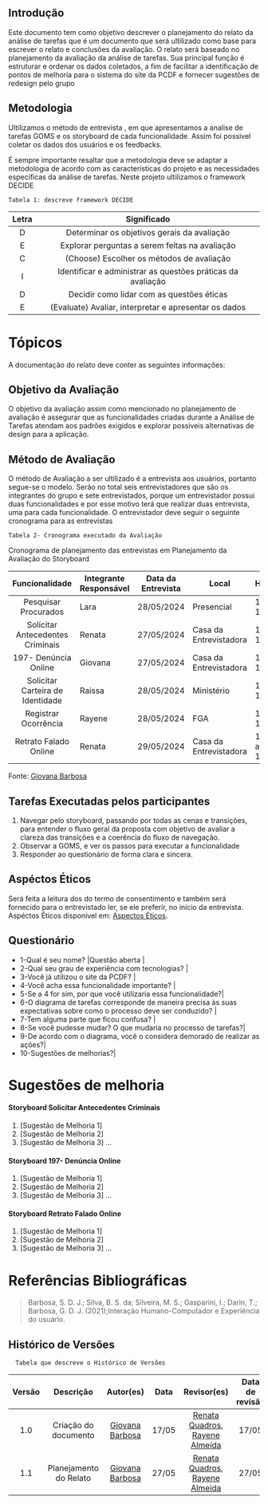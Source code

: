 ## Introdução
Este documento tem como objetivo descrever o planejamento do relato da análise de tarefas que é um documento que será ultilizado como base para escrever o relato e conclusões da avaliação. O relato será baseado no planejamento da avaliação da análise de tarefas. Sua principal função é estruturar e ordenar os dados coletados, a fim de facilitar a identificação de pontos de melhoria para o sistema do site da PCDF e fornecer sugestões de redesign pelo grupo

## Metodologia 
Ultilizamos o método de entrevista , em que apresentamos a analise de tarefas GOMS e os storyboard de cada funcionalidade. Assim foi possivel coletar os dados dos usuários e os feedbacks.

É sempre importante resaltar que a metodologia deve se adaptar a metodologia de acordo com as características do projeto e as necessidades específicas da análise de tarefas. Neste projeto ultilizamos o framework DECIDE

    Tabela 1: descreve framework DECIDE

| Letra    | Significado |
| :--------: | :----: | 
D|Determinar os objetivos gerais da avaliação|
E|Explorar perguntas a serem feitas na avaliação|
C|(Choose) Escolher os métodos de avaliação|
I|Identificar e administrar as questões práticas da avaliação|
D|Decidir como lidar com as questões éticas|
E|(Evaluate) Avaliar, interpretar e apresentar os dados|

# Tópicos 
A documentação do relato deve conter as seguintes informações:

## Objetivo da Avaliação

O objetivo da avaliação assim como mencionado no planejamento de avaliação é  assegurar que as funcionalidades criadas durante a Análise de Tarefas atendam aos padrões exigidos e explorar possíveis alternativas de design para a aplicação. 

## Método de Avaliação
O método de Avaliação a ser ultilizado é a entrevista aos usuários, portanto segue-se o modelo. Serão no total seis entrevistadores que são os integrantes do grupo e sete entrevistados, porque um entrevistador possui duas funcionalidades e por esse motivo terá que realizar duas entrevista, uma para cada funcionalidade. O entrevistador deve seguir o seguinte cronograma para as entrevistas

    Tabela 2- Cronograma executado da Avaliação
Cronograma de planejamento das entrevistas em Planejamento da Avaliação do Storyboard

| Funcionalidade                   | Integrante Responsável | Data da Entrevista | Local     | Horário | Entrevistado       | Relator           | Data do Relato  |
|:--------------------------------:|------------------------|--------------------|-----------|---------|--------------------|-------------------|-----------------|
| Pesquisar Procurados             | Lara                   | 28/05/2024         | Presencial| 16:00-16:10   |Nicolas | Lara | 29/05/2024      |
| Solicitar Antecedentes Criminais | Renata                 | 27/05/2024         | Casa da Entrevistadora| 12:00-12:10    | Luísa Ataídes | Giovana | 29/05/2024      |
| 197- Denúncia Online             | Giovana                | 27/05/2024         | Casa da Entrevistadora| 16:00-16:10   | Débora | Giovana | 29/05/2024      |
| Solicitar Carteira de Identidade | Raissa                 | 28/05/2024         | Ministério| 13:20-13:30   | Júlio | Rayene  | 29/05/2024      |
| Registrar Ocorrência             | Rayene                 | 28/05/2024          | FGA | 10:07-10:17   | Victor Moreira | Rayene  | 29/05/2024      |
| Retrato Falado Online            | Renata                 | 29/05/2024        | Casa da Entrevistadora | 14:10 a 14:20  | Heder Cardoso | Giovana  | 29/05/2024      |

Fonte: [Giovana Barbosa](https://github.com/gio221)

## Tarefas Executadas pelos participantes
1. Navegar pelo storyboard, passando por todas as cenas e transições, para entender o fluxo geral da proposta com objetivo de avaliar a clareza das transições e a coerência do fluxo de navegação.
2. Observar a GOMS, e ver os passos para executar a funcionalidade
3. Responder ao questionário de forma clara e sincera.



## Aspéctos Éticos
Será feita a leitura dos do termo de consentimento e também será fornecido para o entrevistado ler, se ele preferir, no início da entrevista. Aspéctos Éticos disponível em: [Aspectos Éticos](../../../analise_requisitos1/aspectos_éticos.md).

## Questionário
- 1-Qual é seu nome? |Questão aberta |
- 2-Qual seu grau de experiência com tecnologias? | 
- 3-Você já utilizou o site da PCDF?  | 
- 4-Você acha essa funcionalidade importante? | 
- 5-Se a 4 for sim, por que você utilizaria essa funcionalidade?| 
- 6-O diagrama de tarefas corresponde de maneira precisa às suas expectativas sobre como o processo deve ser conduzido?  |  
- 7-Tem alguma parte que ficou confusa? | 
- 8-Se você pudesse mudar? O que mudaria no processo de tarefas?| 
- 9-De acordo com o diagrama, você o considera demorado de realizar as ações?|
- 10-Sugestões de melhorias?|


# Sugestões de melhoria
#### Storyboard Solicitar Antecedentes Criminais

1. [Sugestão de Melhoria 1]
2. [Sugestão de Melhoria 2]
3. [Sugestão de Melhoria 3]
...

#### Storyboard 197- Denúncia Online

1. [Sugestão de Melhoria 1]
2. [Sugestão de Melhoria 2]
3. [Sugestão de Melhoria 3]
...

#### Storyboard Retrato Falado Online

1. [Sugestão de Melhoria 1]
2. [Sugestão de Melhoria 2]
3. [Sugestão de Melhoria 3]
...


# Referências Bibliográficas    
>Barbosa, S. D. J.; Silva, B. S. da; Silveira, M. S.; Gasparini, I.; Darin, T.; Barbosa, G. D. J. (2021);Interação Humano-Computador e Experiência do usuário.

## Histórico de Versões
      Tabela que descreve o Histórico de Versões

|     Versão       |     Descrição      |      Autor(es)      | Data           |  Revisor(es)          |Data de revisão|
| :----------------------------------------------------------: | :-------------------------------: | :-------------------------------------------------: | :-------------------------------: |  :-------------------------------: | :-------------------------------: |
| 1.0 | Criação do documento | [Giovana Barbosa](https://github.com/gio221)  | 17/05 |[Renata Quadros](https://github.com/Renatinha28), [Rayene Almeida](https://github.com/rayenealmeida)  | 17/05 |
| 1.1 | Planejamento do Relato | [Giovana Barbosa](https://github.com/gio221)  | 27/05 |[Renata Quadros](https://github.com/Renatinha28), [Rayene Almeida](https://github.com/rayenealmeida)  | 27/05 |

